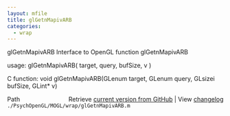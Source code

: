 ```yaml
---
layout: mfile
title: glGetnMapivARB
categories:
  - wrap
---
```


glGetnMapivARB  Interface to OpenGL function glGetnMapivARB

usage:  glGetnMapivARB\( target, query, bufSize, v \)

C function:  void glGetnMapivARB\(GLenum target, GLenum query, GLsizei bufSize, GLint\* v\)


<div class="code_header" style="text-align:right;">
  <span style="float:left;">Path&nbsp;&nbsp;</span> <span class="counter">Retrieve <a href=
  "https://raw.github.com/Psychtoolbox-3/Psychtoolbox-3/beta/./PsychOpenGL/MOGL/wrap/glGetnMapivARB.m">current version from GitHub</a> | View <a href=
  "https://github.com/Psychtoolbox-3/Psychtoolbox-3/commits/beta/./PsychOpenGL/MOGL/wrap/glGetnMapivARB.m">changelog</a></span>
</div>
<div class="code">
  <code>./PsychOpenGL/MOGL/wrap/glGetnMapivARB.m</code>
</div>
